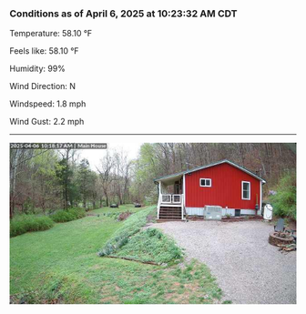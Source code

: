 ### Conditions as of April 6, 2025 at 10:23:32 AM CDT 

Temperature: 58.10 &deg;F

Feels like: 58.10 &deg;F

Humidity: 99%

Wind Direction: N

Windspeed: 1.8 mph

Wind Gust: 2.2 mph

---

<img src="./images/latest.jpeg"/>

